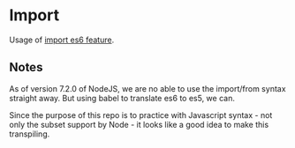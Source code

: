 # Import

Usage of [import es6 feature](https://developer.mozilla.org/en-US/docs/Web/JavaScript/Reference/Statements/import).

## Notes

As of version 7.2.0 of NodeJS, we are no able to use the import/from syntax
straight away. But using babel to translate es6 to es5, we can.

Since the purpose of this repo is to practice with Javascript syntax - not
only the subset support by Node - it looks like a good idea to make this transpiling.
